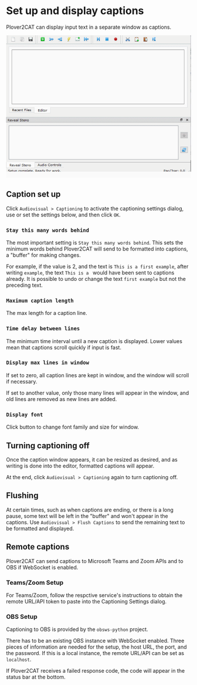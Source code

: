 # Set up and display captions

Plover2CAT can display input text in a separate window as captions.

![Gif showing captioning.](images/caption_example.gif)

## Caption set up

Click `Audiovisual > Captioning` to activate the captioning settings dialog, use or set the settings below, and then click `OK`.

### `Stay this many words behind`

The most important setting is `Stay this many words behind`. This sets the minimum words behind Plover2CAT will send to be formatted into captions, a "buffer" for making changes.

For example, if the value is 2, and the text is `This is a first example`, after writing `example`, the text `This is a ` would have been sent to captions already. It is possible to undo or change the text `first example` but not the preceding text.

### `Maximum caption length`

The max length for a caption line.

### `Time delay between lines`

The minimum time interval until a new caption is displayed. Lower values mean that captions scroll quickly if input is fast. 

### `Display max lines in window`

If set to zero, all caption lines are kept in window, and the window will scroll if necessary. 

If set to another value, only those many lines will appear in the window, and old lines are removed as new lines are added.

### `Display font`

Click button to change font family and size for window. 

## Turning captioning off

Once the caption window appears, it can be resized as desired, and as writing is done into the editor, formatted captions will appear.

At the end, click `Audiovisual > Captioning` again to turn captioning off. 

## Flushing

At certain times, such as when captions are ending, or there is a long pause, some text will be left in the "buffer" and won't appear in the captions. Use `Audiovisual > Flush Captions` to send the remaining text to be formatted and displayed.

## Remote captions

Plover2CAT can send captions to Microsoft Teams and Zoom APIs and to OBS if WebSocket is enabled. 


### Teams/Zoom Setup

For Teams/Zoom, follow the respctive service's instructions to obtain the remote URL/API token to paste into the Captioning Settings dialog.

### OBS Setup

Captioning to OBS is provided by the `obsws-python` project.

There has to be an existing OBS instance with WebSocket enabled. Three pieces of information are needed for the setup, the host URL, the port, and the password. If this is a local instance, the remote URL/API can be set as `localhost`.

If Plover2CAT receives a failed response code, the code will appear in the status bar at the bottom.

